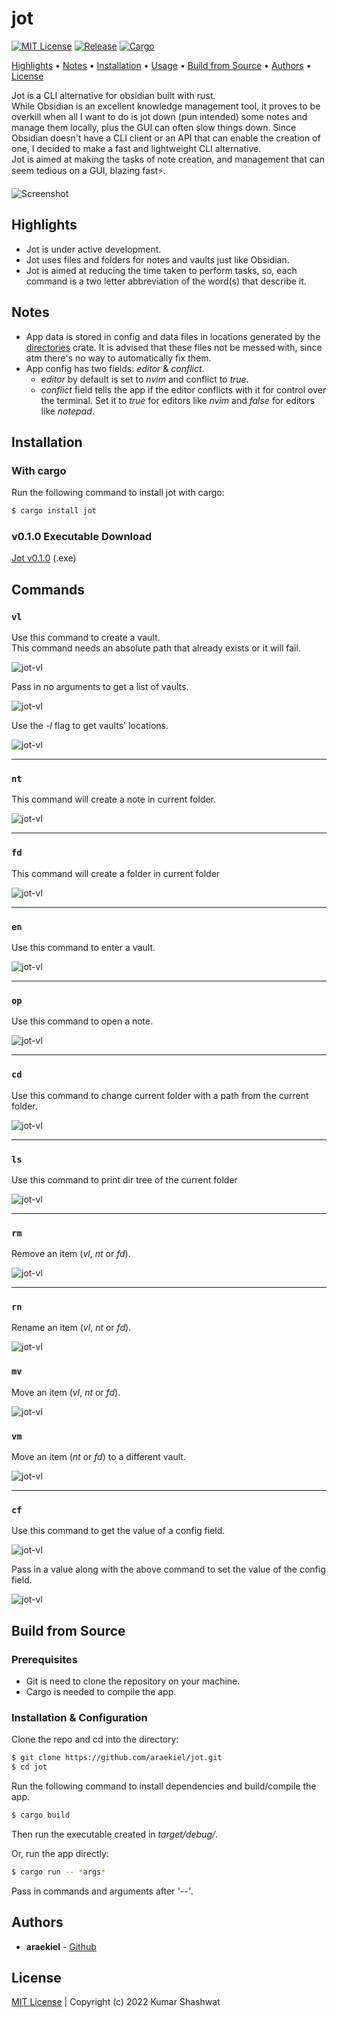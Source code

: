 # jot

<a href="LICENSE"><img alt="MIT License" src="https://img.shields.io/apm/l/atomic-design-ui.svg?"></a>
<a href="https://github.com/araekiel/jot/releases/tag/v0.1.0"><img alt="Release" src="https://img.shields.io/badge/release-v0.1.0-red"></a>
<a href=""><img alt="Cargo" src="https://img.shields.io/badge/cargo-jot-blue"></a>

<p>
  <a href="#highlights">Highlights</a> •
  <a href="#notes">Notes</a> •
  <a href="#installation">Installation</a> •
  <a href="#usage">Usage</a> •
  <a href="#build-from-source">Build from Source</a> •
  <a href="#authors">Authors</a> •
  <a href="#license">License</a>
</p>


Jot is a CLI alternative for obsidian built with rust.
<br>
While Obsidian is an excellent knowledge management tool, it proves to be overkill when all I want to do is jot down (pun intended) some notes and manage them locally, plus the GUI can often slow things down. Since Obsidian doesn't have a CLI client or an API that can enable the creation of one, I decided to make a fast and lightweight CLI alternative.
<br>
Jot is aimed at making the tasks of note creation, and management that can seem tedious on a GUI, blazing fast⚡.  

<img alt="Screenshot" src="assets/imgs/jot.png"/>

## Highlights
- Jot is under active development.
- Jot uses files and folders for notes and vaults just like Obsidian.
- Jot is aimed at reducing the time taken to perform tasks, so, each command is a two letter abbreviation of the word(s) that describe it.  

## Notes
- App data is stored in config and data files in locations generated by the [directories](https://crates.io/crates/directories) crate. It is advised that these files not be messed with, since atm there's no way to automatically fix them.
- App config has two fields: *editor* & *conflict*.
    - *editor* by default is set to *nvim* and conflict to *true*.
    - *conflict* field tells the app if the editor conflicts with it for control over the terminal. Set it to *true* for editors like *nvim* and *false* for editors like *notepad*.

## Installation

### With cargo

Run the following command to install jot with cargo:

```bash
$ cargo install jot
```

### v0.1.0 Executable Download

[Jot v0.1.0](https://github.com/araekiel/jot/releases/download/v0.1.0/jot.exe) (.exe)

## Commands

### `vl`

Use this command to create a vault.
<br>
This command needs an absolute path that already exists or it will fail.

<img alt="jot-vl" src="assets/gifs/jot-vl-cr.gif">

Pass in no arguments to get a list of vaults.

<img alt="jot-vl" src="assets/gifs/jot-vl.gif">

Use the *-l* flag to get vaults' locations.

<img alt="jot-vl" src="assets/gifs/jot-vl-l.gif">

<hr>

### `nt`

This command will create a note in current folder.

<img alt="jot-vl" src="assets/gifs/jot-nt.gif">

<hr>

### `fd`

This command will create a folder in current folder

<img alt="jot-vl" src="assets/gifs/jot-fd.gif">

<hr>

### `en`

Use this command to enter a vault.

<img alt="jot-vl" src="assets/gifs/jot-en.gif">

<hr>

### `op`

Use this command to open a note.

<img alt="jot-vl" src="assets/gifs/jot-op.gif">

<hr>

### `cd`

Use this command to change current folder with a path from the current folder.

<img alt="jot-vl" src="assets/gifs/jot-cd.gif">

<hr>

### `ls`

Use this command to print dir tree of the current folder

<img alt="jot-vl" src="assets/gifs/jot-ls.gif">

<hr>

### `rm`

Remove an item (*vl*, *nt* or *fd*).

<img alt="jot-vl" src="assets/gifs/jot-rm.gif">

<hr>

### `rn` 

Rename an item (*vl*, *nt* or *fd*).

<img alt="jot-vl" src="assets/gifs/jot-rn.gif">

### `mv`

Move an item (*vl*, *nt* or *fd*).

<img alt="jot-vl" src="assets/gifs/jot-mv.gif">

### `vm` 

Move an item (*nt* or *fd*) to a different vault.

<img alt="jot-vl" src="assets/gifs/jot-vm.gif">

<hr>

### `cf`

Use this command to get the value of a config field.

<img alt="jot-vl" src="assets/gifs/jot-cf.gif">

Pass in a value along with the above command to set the value of the config field.

<img alt="jot-vl" src="assets/gifs/jot-cf-set.gif">

## Build from Source

### Prerequisites

- Git is need to clone the repository on your machine.
- Cargo is needed to compile the app.

### Installation & Configuration

Clone the repo and cd into the directory: 

```bash
$ git clone https://github.com/araekiel/jot.git
$ cd jot
```

Run the following command to install dependencies and build/compile the app. 

```bash
$ cargo build 
```

Then run the executable created in *target/debug/*.

Or, run the app directly:

```bash
$ cargo run -- *args*
```

Pass in commands and arguments after *'--'*.

## Authors

- **araekiel** - [Github](https://github.com/araekiel)

## License

[MIT License](https://github.com/araekiel/jot/blob/master/LICENSE) | Copyright (c) 2022 Kumar Shashwat
